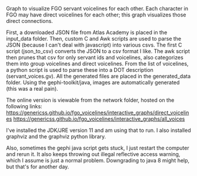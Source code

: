 
Graph to visualize FGO servant voicelines for each other. 
Each character in FGO may have direct voicelines for each other; this graph visualizes those direct connections. 

First, a downloaded JSON file from Atlas Academy is placed in the input_data folder.
Then, custom C and Awk scripts are used to parse the JSON (because I can't deal with javascript) into various csvs. 
The first C script (json_to_csv) converts the JSON to a csv format I like.
The awk script then prunes that csv for only servant ids and voicelines, also categorizes them into group voicelines and direct voicelines.
From the list of voicelines, a python script is used to parse these into a DOT description (servant_voices.gv).
All the generated files are placed in the generated_data folder. 
Using the gephi-toolkit/java, images are automatically generated (this was a real pain). 

The online version is viewable from the network folder, hosted on the following links:
	https://genericss.github.io/fgo_voicelines/interactive_graphs/direct_voicelines
	https://genericss.github.io/fgo_voicelines/interactive_graphs/all_voices

I've installed the JDK/JRE version 11 and am using that to run. I also installed graphviz and the graphviz python library. 

Also, sometimes the gephi java script gets stuck, I just restart the computer and rerun it. 
It also keeps throwing out illegal reflective access warning, which I assume is just a normal problem.
Downgrading to java 8 might help, but that's for another day. 

